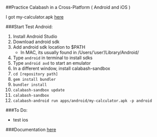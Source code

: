 ##Practice Calabash in a Cross-Platform ( Android and iOS )

I got my-calculator.apk
[here](https://www.youtube.com/watch?v=qqW94bvcuns)

###Start Test Android:
1. Install Android Studio
2. Download android sdk
3. Add android sdk location to $PATH
	- In MAC, its usually found in /Users/’user’/Library/Android/
4. Type `android` in terminal to install sdks
5. Type `android avd` to start an emulator
6. In a different window, install calabash-sandbox
7. `cd [repository path]`
8. `gem install bundler`
9. `bundler install`
10. `calabash-sandbox update`
11. `calabash-sandbox`
12. `calabash-android run apps/android/my-calculator.apk -p android`

###To Do:
- test ios

###Documentation [here](https://docs.google.com/document/d/1zvimfHh68jrUjHjxiEnj8Di2rdjQIW8JXzP-qCH-Ef8/edit?usp=sharing)
